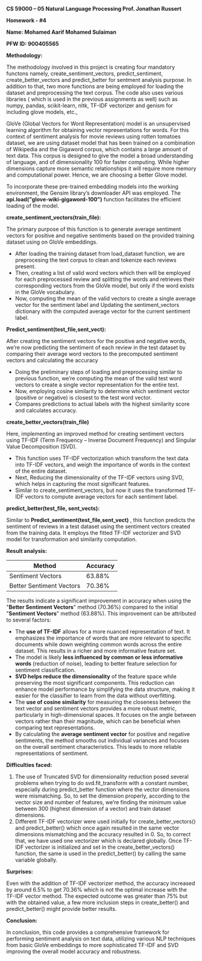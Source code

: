 ﻿**CS 59000 – 05 Natural Language Processing Prof. Jonathan Russert** 

**Homework - #4** 

**Name: Mohamed Aarif Mohamed Sulaiman**  

**PFW ID: 900405565** 

**Methodology:** 

The methodology involved in this project is creating four mandatory functons namely, create\_sentiment\_vectors,  predict\_sentiment,  create\_better\_vectors  and  predict\_better  for sentment analysis purpose. In addition to that, two more functions are being employed for loading the dataset and preprocessing the text corpus. The code also uses various libraries ( which is used in the previous assignments as well) such as numpy, pandas, scikit-learn, nltk, TF-IDF vectorizer and genism for including glove models,  etc., 

GloVe (Global Vectors for Word Representation) model is an unsupervised learning algorithm for obtaining vector representations for words. For this context of sentiment analysis for movie reviews using rotten tomatoes dataset, we are using dataset model that has been trained on a combination of Wikipedia and the Gigaword corpus, which contains a large amount of text data. This  corpus  is  designed  to  give  the  model  a  broad  understanding  of  language,  and  of dimensionality  100  for  faster  computing.  While  higher  dimensions  capture  more  semantic relationships it will require more memory and computational power. Hence, we are choosing a better Glove model. 

To incorporate these pre-trained embedding models into the working environment, the Gensim library’s  downloader  API  was  employed.  The  **api.load("glove-wiki-gigaword-100")**  function facilitates the efficient loading of the model. 

**create\_sentiment\_vectors(train\_file):** 

The primary purpose of this function is to generate average sentiment vectors for positive and negative sentiments based on the provided training dataset using on GloVe embeddings. 

- After loading the training dataset from load\_dataset function, we are preprocesing the text corpus to clean and tokenize each reviews present. 
- Then,  creating  a  list  of  valid  word  vectors  which  then  will  be  employed  for  each preprocessed review and splitting the words and retrieves their corresponding vectors from the GloVe model, but only if the word exists in the GloVe vocabulary. 
- Now, computing the mean of the valid vectors to create a single average vector for the sentiment  label  and  Updating  the  sentiment\_vectors  dictionary  with  the  computed average vector for the current sentiment label. 

**Predict\_sentiment(test\_file,sent\_vect):** 

After creating the sentiment vectors for the positive and negative words, we’re now predicting the sentiment of each review in the test dataset by comparing their average word vectors to the precomputed sentiment vectors and calculating the accuracy 

- Doing the preliminary steps of loading and preprocessing similar to previous function, we’re  computing  the  mean  of  the  valid  test  word  vectors  to  create  a  single  vector representation for the entire text. 
- Now,  employing  cosine  similarity  to  determine  which  sentiment  vector  (positive  or negative) is closest to the test word vector. 
- Compares predictions to actual labels with the highest similarity score and calculates accuracy. 

**create\_better\_vectors(train\_file)** 

Here, implementing an improved method for creating sentiment vectors using TF-IDF (Term Frequency – Inverse Document Frequency) and Singular Value Decomposition (SVD). 

- This function uses TF-IDF vectorization which transform the text data into TF-IDF vectors, and weigh the importance of words in the context of the entire dataset. 
- Next,  Reducing  the  dimensionality  of  the  TF-IDF  vectors  using  SVD,  which  helps  in capturing the most significant features. 
- Similar to create\_sentiment\_vectors, but now it uses the transformed TF-IDF vectors to compute average vectors for each sentiment label. 

**predict\_better(test\_file, sent\_vects):** 

Similar  to  **Predict\_sentiment(test\_file,sent\_vect)**  ,  this  function  predicts  the  sentiment  of reviews in a test dataset using the sentiment vectors created from the training data. It employs the fitted TF-IDF vectorizer and SVD model for transformation and similarity computation.  

**Result analysis:** 



|**Method** |**Accuracy** |
| - | - |
|Sentiment Vectors |63\.88% |
|Better Sentiment Vectors |70\.36% |

The results indicate a significant improvement in accuracy when using the "**Better Sentiment Vectors**" method (70.36%) compared to the initial "**Sentiment Vectors**" method (63.88%). This improvement can be attributed to several factors: 

- The **use of TF-IDF** allows for a more nuanced representation of text. It emphasizes the importance of words that are more relevant to specific documents while down weighting common words across the entire dataset. This results in a richer and more informative feature set. 
- The model is likely **less influenced by common or less informative words** (reduction of noise), leading to better feature selection for sentiment classification. 
- **SVD helps reduce the dimensionality** of the feature space while preserving the most significant components. This reduction can enhance model performance by simplifying the data structure, making it easier for the classifier to learn from the data without overfitting. 
- The **use of cosine similarity** for measuring the closeness between the text vector and sentiment vectors provides a more robust metric, particularly in high-dimensional spaces. It focuses on the angle between vectors rather than their magnitude, which can be beneficial when comparing text representations. 
- By calculating the **average sentiment vector** for positive and negative sentiments, the method  smooths  out  individual  variances  and  focuses  on  the  overall  sentiment characteristics. This leads to more reliable representations of sentiment. 

**Difficulties faced:** 

1. The use of Truncated SVD for dimensionality reduction posed several problems when trying to do svd.fit\_transform with a constant number, especially during predict\_better function  where  the  vector  dimensions  were  mismatching.  So,  to  set  the  dimension properly, according to the vector size and number of features, we’re finding the minimum value between 300 (highest dimension of a vector) and train dataset dimensions. 
1. Different  TF-IDF  vectorizer  were  used  initially  for  create\_better\_vectors()  and predict\_better() which once again resulted in the same vector dimensions mismatching and the accuracy resulted in 0. So, to correct that, we have used one vectorizer which is declared  globally.  Once  TF-IDF  vectorizer  is  initialized  and  set  in  the create\_better\_vectors() function, the same is used in the predict\_better() by calling the same variable globally. 

**Surprises:** 

Even with the addition of TF-IDF vectorizer method, the accuracy increased by around 6.5% to  get  70.36%  which  is  not the  optimal  increase with  the TF-IDF  vector  method.  The expected outcome was greater than 75% but with the obtained value, a few more inclusion steps in create\_better() and predict\_better() might provide better results. 

**Conclusion:** 

In conclusion, this code provides a comprehensive framework for performing sentiment analysis on  text  data,  utilizing  various  NLP  techniques  from  basic  GloVe  embeddings  to  more sophisticated TF-IDF and SVD improving the overall model accuracy and robustness. 
